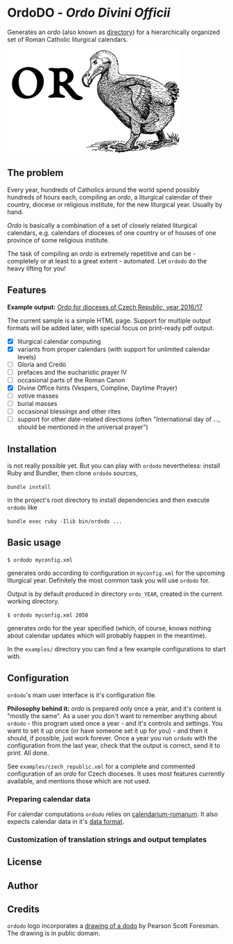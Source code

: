 # OrdoDO - *Ordo Divini Officii*

Generates an *ordo* (also known as [directory][wikipedia])
for a hierarchically organized set
of Roman Catholic liturgical calendars.

![OrdoDO logo](/img/or_dodo_logo.png)

## The problem

Every year, hundreds of Catholics around the world spend possibly
hundreds of hours each, compiling an *ordo*, a liturgical calendar
of their country, diocese or religious institute,
for the new liturgical year. Usually by hand.

*Ordo* is basically a combination of a set of closely related
liturgical calendars, e.g. calendars of dioceses of one country
or of houses of one province of some religious institute.

The task of compiling an *ordo* is extremely repetitive
and can be - completely or at least to a great extent -
automated. Let `ordodo` do the heavy lifting for you!

## Features

**Example output:**
[Ordo for dioceses of Czech Republic, year 2016/17](http://yakub.cz/ordo_2016/)

The current sample is a simple HTML page. Support for multiple
output formats will be added later, with special focus
on print-ready pdf output.

- [x] liturgical calendar computing
- [x] variants from proper calendars (with support for unlimited calendar levels)
- [ ] Gloria and Credo
- [ ] prefaces and the eucharistic prayer IV
- [ ] occasional parts of the Roman Canon
- [x] Divine Office hints (Vespers, Compline, Daytime Prayer)
- [ ] votive masses
- [ ] burial masses
- [ ] occasional blessings and other rites
- [ ] support for other date-related directions (often "International day of ..., should be mentioned in the universal prayer")

## Installation

is not really possible yet. But you can play with `ordodo`
nevertheless: install Ruby and Bundler, then clone `ordodo`
sources,

`bundle install`

in the project's root directory to install dependencies
and then execute `ordodo` like

`bundle exec ruby -Ilib bin/ordodo ...`

## Basic usage

`$ ordodo myconfig.xml`

generates ordo according to configuration in `myconfig.xml`
for the upcoming liturgical year. Definitely the most common
task you will use `ordodo` for.

Output is by default produced in directory `ordo_YEAR`,
created in the current working directory.

`$ ordodo myconfig.xml 2050`

generates ordo for the year specified (which, of course, knows
nothing about calendar updates which will probably happen
in the meantime).

In the `examples/` directory you can find a few example
configurations to start with.

## Configuration

`ordodo`'s main user interface is it's configuration file.

**Philosophy behind it:**
*ordo* is prepared only once a year, and it's content is "mostly
the same". As a user you don't want to remember anything about
`ordodo` - this program used once a year - and it's controls and
settings. You want to set it up once
(or have someone set it up for you) - and then it should, if possible,
just work forever. Once a year you run `ordodo`
with the configuration from the last year, check that the output
is correct, send it to print. All done.

See `examples/czech_republic.xml` for a complete and commented
configuration of an *ordo* for Czech dioceses.
It uses most features currently available, and mentions
those which are not used.

### Preparing calendar data

For calendar computations `ordodo` relies on
[calendarium-romanum][caro]. It also expects calendar data
in it's [data format][caro_data].

### Customization of translation strings and output templates

## License

## Author

## Credits

`ordodo` logo incorporates
a [drawing of a dodo][dodo_img_source]
by Pearson Scott Foresman. The drawing is in public domain.

[dodo_img_source]: https://commons.wikimedia.org/wiki/Raphus_cucullatus#/media/File:Dodo_2_(PSF).png
[wikipedia]: https://en.wikipedia.org/wiki/Directorium
[caro]: http://github.com/igneus/calendarium-romanum
[caro_data]: https://github.com/igneus/calendarium-romanum/tree/master/data
